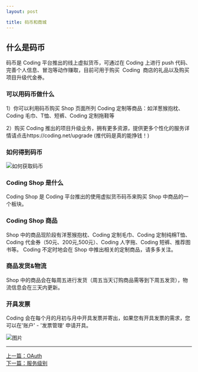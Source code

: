 ```yaml
---
layout: post

title: 码币和商城
---
```


## 什么是码币

码币是 Coding 平台推出的线上虚拟货币，可通过在 Coding 上进行 push 代码、完善个人信息、冒泡等动作赚取，目前可用于购买  Coding  商店的礼品以及购买项目升级代金券。

### 可以用码币做什么

1）你可以利用码币购买 Shop 页面所列 Coding 定制等商品：如洋葱猴抱枕、Coding 毛巾、T恤、短裤、Coding 定制拖鞋等

2）购买 Coding 推出的项目升级业务，拥有更多资源，提供更多个性化的服务详情请点击https://coding.net/upgrade
(推代码是真的能挣钱！)

### 如何得到码币

![如何获取码币](https://dn-coding-net-production-pp.qbox.me/6a63b44f-cf67-4499-934a-c3d88cf4fdf4.png)

### Coding Shop 是什么

Coding Shop 是 Coding 平台推出的使用虚拟货币码币来购买 Shop 中商品的一个板块。

### Coding Shop 商品

Shop 中的商品现阶段有洋葱猴抱枕、Coding 定制毛巾、Coding 定制纯棉T恤、Coding 代金券（50元、200元,500元）、Coding 人字拖、Coding 短裤、推荐图书等。
Coding 不定时地会在 Shop 中推出相关的定制商品，请多多关注。

### 商品发货&物流

Shop 中的商品会在每周五进行发货（周五当天订购商品需等到下周五发货），物流信息会在三天内更新。

### 开具发票

Coding 会在每个月的月初与月中开具发票并寄出，如果您有开具发票的需求，您可以在'账户' - '发票管理' 申请开具。

 ![图片](https://dn-coding-net-production-pp.qbox.me/fc711403-176a-444e-8894-9e4b3db98f60.png) 

---



  <div class="footer-nav">
  <div class="left-nav"><i class="fa fa-angle-left"></i><a href="/help/doc/account/oauth.html">上一篇：OAuth</a></div>
  <div class="right-nav"><a href="/help/doc/account/service-level.html">下一篇：服务级别</a><i class="fa fa-angle-right"></i></div>
  </div>
